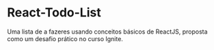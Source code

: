 # React-Todo-List
Uma lista de a fazeres usando conceitos básicos de ReactJS, proposta como um desafio prático no curso Ignite.
